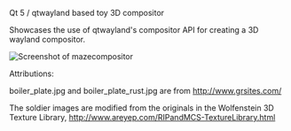 Qt 5 / qtwayland based toy 3D compositor

Showcases the use of qtwayland's compositor API for creating a 3D wayland compositor.

![Screenshot of mazecompositor](/screenshot.png)

Attributions:

boiler_plate.jpg and boiler_plate_rust.jpg are from http://www.grsites.com/

The soldier images are modified from the originals in the Wolfenstein 3D Texture Library, http://www.areyep.com/RIPandMCS-TextureLibrary.html

